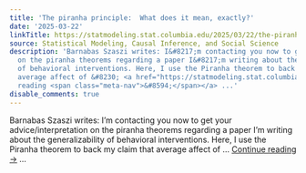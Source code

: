 ```yaml
---
title: 'The piranha principle:  What does it mean, exactly?'
date: '2025-03-22'
linkTitle: https://statmodeling.stat.columbia.edu/2025/03/22/the-piranha-principle-what-does-it-mean-exactly/
source: Statistical Modeling, Causal Inference, and Social Science
description: 'Barnabas Szaszi writes: I&#8217;m contacting you now to get your advice/interpretation
  on the piranha theorems regarding a paper I&#8217;m writing about the generalizability
  of behavioral interventions. Here, I use the Piranha theorem to back my claim that
  average affect of &#8230; <a href="https://statmodeling.stat.columbia.edu/2025/03/22/the-piranha-principle-what-does-it-mean-exactly/">Continue
  reading <span class="meta-nav">&#8594;</span></a> ...'
disable_comments: true
---
```

Barnabas Szaszi writes: I&#8217;m contacting you now to get your advice/interpretation on the piranha theorems regarding a paper I&#8217;m writing about the generalizability of behavioral interventions. Here, I use the Piranha theorem to back my claim that average affect of &#8230; <a href="https://statmodeling.stat.columbia.edu/2025/03/22/the-piranha-principle-what-does-it-mean-exactly/">Continue reading <span class="meta-nav">&#8594;</span></a> ...